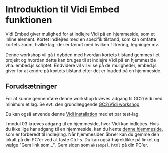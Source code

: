 # Introduktion til Vidi Embed funktionen

Vidi Embed giver mulighed for at indlejre Vidi på en hjemmeside, som et inline element. Kortet indlejres med en specifik tilstand, som kan omfatte kortets zoom, hvilke lag, der er tændt med hvilken filtrering, tegninger mv.

Denne workshop vil gå i dybden med hvordan kortets tilstand gemmes i et projekt og hvordan dette kan bruges til at indlejre Vidi på en hjemmeside vha. embed.js scriptet. Endvidere vil vil vi se på de muligheder, embed.js giver for at ændre på kortets tilstand efter det er loaded på en hjemmeside.

## Forudsætninger

For at kunne gennemføre denne workshop kræves adgang til GC2/Vidi med minimum et lag. Se evt. den grundlæggende [GC2/Vidi workshop](https://mapcentia.github.io/GC2-Vidi-workshop/)

Du kan også anvende denne [Vidi installation](https://vidi.swarm.gc2.io/app/workshop/?config=/api/v2/configuration/workshop/configuration_workshop_614ae80c2393c449148255.json) med et par test-lag.

I modul 03 kræves adgang til en hjemmeside, hvor Vidi kan indlejres. Hvis du ikke lige har adgang til en hjemmeside, kan du hente [denne hjemmeside](../eksempel.html), som er forberedt til indlejring. Når hjemmesiden åbner kan du gemme den lokalt på din PC'er ved at taste Ctrl-s. Du kan også højreklikke på linket og vælge "Gem link som...". Gem siden som `eksempel.html` på din PC'er.


